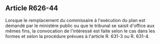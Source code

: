 Article R626-44
----
Lorsque le remplacement du commissaire à l'exécution du plan est demandé par le
ministère public ou que le tribunal se saisit d'office aux mêmes fins, la
convocation de l'intéressé est faite selon le cas dans les formes et selon la
procédure prévues à l'article R. 631-3 ou R. 631-4.
